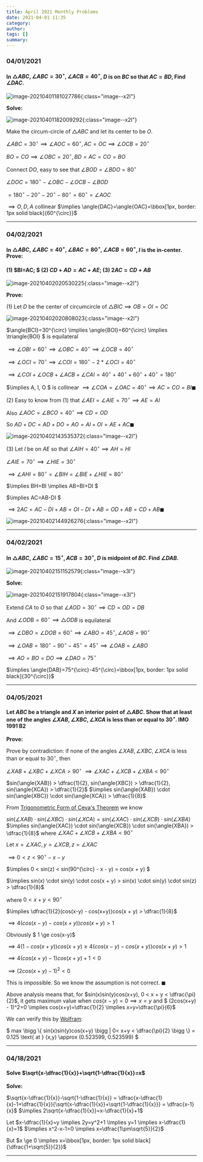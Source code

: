 ```yaml
---
title: April 2021 Monthly Problems
date: 2021-04-01 11:35
category:
author:
tags: []
summary:
---
```


### 04/01/2021

#### In $\triangle{ABC}, \angle{ABC}=30^{\circ}, \angle{ACB}=40^{\circ}$, $D$ is on $BC$ so that $AC=BD$, Find $\angle{DAC}$.

![image-20210401181027786](/assets/images/2021/image-20210401181027786.png){:class="image--x2l"}

**Solve:**

![image-20210401182009292](/assets/images/2021/image-20210401181410006.png){:class="image--x2l"}

Make the circum-circle of $\triangle{ABC}$ and let its center to be $O$.

$\angle{ABC}=30^{\circ} \implies \angle{AOC}=60^{\circ}, AC=OC \implies \angle{OCB}=20^{\circ}$

$BO=CO \implies \angle{OBC}=20^{\circ}, BD=AC=CO=BO$

Connect $DO$, easy to see that $\angle{BOD}=\angle{BDO}=80^{\circ}$

$\angle{DOC}=180^{\circ}-\angle{OBC}-\angle{OCB}-\angle{BOD}$

$=180^{\circ}-20^{\circ}-20^{\circ}-80^{\circ}=60^{\circ}=\angle{AOC}$

$\implies O, D, A$ collinear $\implies \angle{DAC}=\angle{OAC}=\bbox[1px, border: 1px solid black]{60^{\circ}}$

---

### 04/02/2021

#### In $\triangle{ABC}, \angle{ABC}=40^{\circ}, \angle{BAC}=80^{\circ}, \angle{ACB}=60^{\circ}$, $I$ is the in-center. Prove:

#### (1) $BI=AC; $  (2) $CD+AD=AC+AE;$  (3) $2AC=CD+AB$

![image-20210402020530225](/assets/images/2021/image-20210402020530225.png){:class="image--x2l"}

**Prove:**

(1) Let $D$ be the center of circumcircle of $\triangle{BIC} \implies OB=OI=OC$

![image-20210402020808023](/assets/images/2021/image-20210402020808023.png){:class="image--x2l"}

$\angle{BCI}=30^{\circ} \implies \angle{BOI}=60^{\circ} \implies \triangle{BOI} $ is equilateral

$\implies \angle{OBI}=60^{\circ} \implies \angle{OBC}=40^{\circ} \implies \angle{OCB}=40^{\circ}$

$\implies \angle{OCI}=70^{\circ} \implies \angle{COI}=180^{\circ}-2*\angle{OCI}=40^{\circ}$

$\implies \angle{COI}+\angle{OCB}+\angle{ACB}+\angle{CAI}=40^{\circ}+40^{\circ}+60^{\circ}+40^{\circ}=180^{\circ}$

$\implies A, I, O $ is collinear $\implies \angle{COA}=\angle{OAC}=40^{\circ} \implies AC=CO=BI \blacksquare$

(2) Easy to know from (1) that $\angle{AEI}=\angle{AIE}=70^{\circ} \implies AE=AI$

Also $\angle{AOC}=\angle{BCO}=40^{\circ} \implies CD=OD$

So $AD+DC=AD+DO=AO=AI+OI=AE+AC\blacksquare$

![image-20210402143535372](/assets/images/2021/image-20210402143535372.png){:class="image--x2l"}

(3) Let $I$ be on $AE$ so that $\angle{AIH}=40^{\circ} \implies AH=HI$

$\angle{AIE}=70^{\circ} \implies \angle{HIE}=30^{\circ}$

$\implies \angle{AHI}=80^{\circ}=\angle{BIH}=\angle{BIE}+\angle{HIE}=80^{\circ}$

$\implies BH=BI \implies AB=BI+DI $

$\implies AC=AB-DI $

$\implies 2AC=AC-DI+AB=OI-DI+AB=OD+AB=CD+AB\blacksquare$

![image-20210402144926276](/assets/images/2021/image-20210402144926276.png){:class="image--x2l"}

---

### 04/02/2021

#### In $\triangle{ABC}, \angle{ABC}=15^{\circ}, ACB=30^{\circ},$ $D$ is midpoint of $BC$. Find $\angle{DAB}$.

![image-20210402151152579](/assets/images/2021/image-20210402151152579.png){:class="image--x3l"}

**Solve:**

![image-20210402151917804](/assets/images/2021/image-20210402151917804.png){:class="image--x3l"}

Extend $CA$ to $O$ so that $\angle{AOD}=30^{\circ} \implies CD=OD=DB$

And $\angle{ODB}=60^{\circ} \implies \triangle{ODB}$ is equilateral

$\implies \angle{DBO}=\angle{DOB}=60^{\circ} \implies \angle{ABO}=45^{\circ}, \angle{AOB}=90^{\circ}$

$\implies \angle{OAB}=180^{\circ}-90^{\circ}-45^{\circ}=45^{\circ} \implies \angle{OAB}=\angle{ABO}$

$\implies AO=BO=DO \implies \angle{DAO}=75^{\circ}$

$\implies \angle{DAB}=75^{\circ}-45^{\circ}=\bbox[1px, border: 1px solid black]{30^{\circ}}$

---

### 04/05/2021

#### Let $ABC$ be a triangle and $X$ an interior point of $\triangle{ABC}$. Show that at least one of the angles $\angle{XAB}, \angle{XBC}, \angle{XCA}$ is less than or equal to $30^{\circ}$. **IMO 1991 B2**

**Prove:**

Prove by contradiction: if none of the angles $\angle{XAB}, \angle{XBC}, \angle{XCA}$ is less than or equal to $30^{\circ}$, then

$\angle{XAB} + \angle{XBC} + \angle{XCA} > 90^{\circ}$
$\implies \angle{XAC} + \angle{XCB} + \angle{XBA} < 90^{\circ}$

$sin(\angle{XAB}) > \dfrac{1}{2}, sin(\angle{XBC}) > \dfrac{1}{2}, sin(\angle{XCA}) > \dfrac{1}{2}$
$\implies sin(\angle{XAB}) \cdot sin(\angle{XBC}) \cdot sin(\angle{XCA}) > \dfrac{1}{8}$

From [Trigonometric Form of Ceva's Theorem](https://www.cut-the-knot.org/triangle/TrigCeva.shtml) we know

$sin(\angle{XAB}) \cdot sin(\angle{XBC}) \cdot sin(\angle{XCA}) = sin(\angle{XAC}) \cdot sin(\angle{XCB}) \cdot sin(\angle{XBA})$
$\implies sin(\angle{XAC}) \cdot sin(\angle{XCB}) \cdot sin(\angle{XBA}) > \dfrac{1}{8}$
where $\angle{XAC} + \angle{XCB} + \angle{XBA} < 90^{\circ}$

Let $x=\angle{XAC}, y=\angle{XCB}, z=\angle{XAC}$

$\implies 0 < z < 90^{\circ} - x - y$

$\implies 0 < sin(z) < sin(90^{\circ} - x - y) = cos(x + y) $

$\implies sin(x) \cdot sin(y) \cdot cos(x + y) > sin(x) \cdot sin(y) \cdot sin(z) > \dfrac{1}{8}$

where $0 < x + y < 90^{\circ}$

$\implies \dfrac{1}{2}(cos(x-y) - cos(x+y))cos(x + y) > \dfrac{1}{8}$

$\implies 4(cos(x-y) - cos(x+y))cos(x + y) > 1$

Obviously $ 1 \ge cos(x-y)$

$\implies 4(1 - cos(x + y))cos(x + y) \ge 4(cos(x - y)-cos(x+y))cos(x + y) > 1$

$\implies 4(cos(x + y) - 1)cos(x + y) +1 < 0$

$\implies (2cos(x+ y)-1)^2 < 0$

This is impossible. So we know the assumption is not correct. $\blacksquare$

Above analysis means that, for $sin(x)sin(y)cos(x+y), 0 < x + y < \dfrac{\pi}{2}$, it gets maximum value when $cos(x-y)=0 \implies x=y$ and $ (2cos(x+y) - 1)^2=0 \implies cos(x+y)=\dfrac{1}{2} \implies x=y=\dfrac{\pi}{6}$

We can verify this by [Wolfram](https://www.wolframalpha.com/input/?i=findmaximum%5Bsin%28x%29*sin%28y%29*cos%28x%2By%29%2C+0%3Cx%2By%3Cpi%2F2%5D):

$ max \bigg \\{ sin(x)sin(y)cos(x+y) \bigg \| 0< x+y < \dfrac{\pi}{2} \bigg \\} = 0.125 \text{ at } (x,y) \approx (0.523599, 0.523599) $

---

### 04/18/2021

#### Solve $\sqrt{x-\dfrac{1}{x}}+\sqrt{1-\dfrac{1}{x}}=x$

**Solve:**

$\sqrt{x-\dfrac{1}{x}}-\sqrt{1-\dfrac{1}{x}} = \dfrac{x-\dfrac{1}{x}-1+\dfrac{1}{x}}{\sqrt{x-\dfrac{1}{x}}+\sqrt{1-\dfrac{1}{x}}} = \dfrac{x-1}{x}$
$\implies 2\sqrt{x-\dfrac{1}{x}}=x-\dfrac{1}{x}+1$

Let $x-\dfrac{1}{x}=y \implies 2y=y^2+1 \implies y=1 \implies x-\dfrac{1}{x}=1$
$\implies x^2-x-1=0 \implies x=\dfrac{1\pm\sqrt{5}}{2}$

But $x \ge 0 \implies x=\bbox[1px, border: 1px solid black]{\dfrac{1+\sqrt{5}}{2}}$

---

